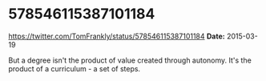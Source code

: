 # 578546115387101184
https://twitter.com/TomFrankly/status/578546115387101184
**Date:** 2015-03-19

But a degree isn't the product of value created through autonomy. It's the product of a curriculum - a set of steps.
